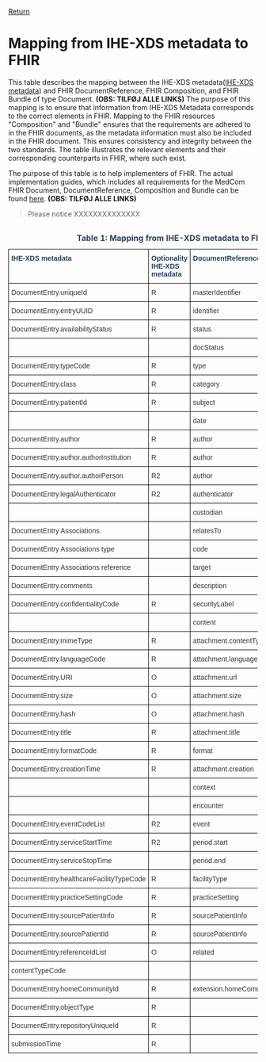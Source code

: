 [Return](../../index.md)
# Mapping from IHE-XDS metadata to FHIR

This table describes the mapping between the IHE-XDS metadata(<a href="https://svn.medcom.dk/svn/releases/Standarder/Det%20gode%20kommuneadvis/XDIS20/Dokumentation/" target="_blank">IHE-XDS metadata</a>) and FHIR DocumentReference, FHIR Composition, and FHIR Bundle of type Document. **(OBS: TILFØJ ALLE LINKS)**
The purpose of this mapping is to ensure that information from IHE-XDS Metadata corresponds to the correct elements in FHIR. Mapping to the FHIR resources "Composition" and "Bundle" ensures that the requirements are adhered to in the FHIR documents, as the metadata information must also be included in the FHIR document. This ensures consistency and integrity between the two standards. The table illustrates the relevant elements and their corresponding counterparts in FHIR, where such exist.

The purpose of this table is to help implementers of FHIR. The actual implementation guides, which includes all requirements for the MedCom FHIR Document, DocumentReference, Composition and Bundle can be found <a href="LINK" target="_blank">here</a>. **(OBS: TILFØJ ALLE LINKS)**

> Please notice XXXXXXXXXXXXXX

<style type="text/css">
.tg  {border-collapse:collapse;border-spacing:0; width:50%;}
.tg td{border-color:black;border-style:solid;border-width:1px;font-family:Arial, sans-serif;font-size:14px;
  overflow:hidden;padding:10px 5px;word-break:normal;}
.tg th{border-color:black;border-style:solid;border-width:1px;font-family:Arial, sans-serif;font-size:14px;
  font-weight:normal;overflow:hidden;padding:10px 5px;word-break:normal;}
.tg .tg-ippy{border-color:#000000;color:#2c415c;text-align:left;vertical-align:top}
.tg .tg-ztr9{border-color:#000000;color:#2c415c;font-weight:bold;text-align:left;vertical-align:top}
.tg .tg-1ady{background-color:#9dbad7;border-color:#000000;color:#333333;text-align:left;vertical-align:top}
.tg .tg-on52{border-color:#000000;color:#333333;text-align:left;vertical-align:top}
</style>
<div style="overflow-x:auto;">
<table class="tg" style="undefined;table-layout: fixed; width: 942px" id="Tab1">
<caption style="color:#2c415c;font-weight:bold"> Table 1: Mapping from IHE-XDS metadata to FHIR DocumentReference, FHIR Composition and FHIR Bundle.</caption>
<colgroup>
<col style="width: 260.88889px">
<col style="width: 150.88889px">
<col style="width: 200.88889px">
<col style="width: 150.88889px">
<col style="width: 200.88889px">
<col style="width: 150.88889px">
<col style="width: 200.88889px">
</colgroup>
<thead>
  <tr>
    <th class="tg-ippy"><span style="font-weight:bold">IHE-XDS metadata</span></th>
    <th class="tg-ippy"><span style="font-weight:bold">Optionality<br/>IHE-XDS metadata</span></th>
    <th class="tg-ippy"><span style="font-weight:bold">DocumentReference</span></th>
    <th class="tg-ztr9">Optionality<br/>DocumentReference</th>
    <th class="tg-ippy"><span style="font-weight:bold">Composition</span></th>
    <th class="tg-ippy"><span style="font-weight:bold">Bundle</span></th>
    <th class="tg-ztr9">Optionality<br/>Composition or Bundle</th>
  </tr>
</thead>
<tbody>
  <tr>
<td class="tg-on52"><span style="background-color:#FFF">DocumentEntry.uniqueId</span></td>
<td class="tg-on52"><span style="background-color:#FFF">R</span></td>
<td class="tg-on52"><span style="background-color:#FFF">masterIdentifier</span></td>
<td class="tg-on52">0..1</td>
<th class="tg-ippy"><span style="font-weight:bold"></span>Composition.identifier</th>
<th class="tg-ippy"><span style="font-weight:bold"></span></th>
<td class="tg-on52">0..1</td>
</tr>
<tr>
<td class="tg-on52"><span style="background-color:#FFF">DocumentEntry.entryUUID</span></td>
<td class="tg-on52"><span style="background-color:#FFF">R</span></td>
<td class="tg-on52"><span style="background-color:#FFF">identifier</span></td>
<td class="tg-on52">1..1</td>
<th class="tg-ippy"><span style="font-weight:bold"></span></th>
<th class="tg-ippy"><span style="font-weight:bold"></span>Bundle.identifier</th>
<td class="tg-on52">1..1</td>
</tr>
<tr>
<td class="tg-on52"><span style="background-color:#FFF">DocumentEntry.availabilityStatus</span></td>
<td class="tg-on52"><span style="background-color:#FFF">R</span></td>
<td class="tg-on52"><span style="background-color:#FFF">status</span></td>
<td class="tg-on52">1..1</td>
<th class="tg-ippy"><span style="font-weight:bold"></span></th>
<th class="tg-ippy"><span style="font-weight:bold"></span></th>
<td class="tg-on52">1..1</td>
</tr>
<tr>
<td class="tg-on52"><span style="background-color:#FFF"></span></td>
<td class="tg-on52"><span style="background-color:#FFF"></span></td>
<td class="tg-on52"><span style="background-color:#FFF">docStatus</span></td>
<td class="tg-on52"></td>
<th class="tg-ippy"><span style="font-weight:bold"></span></th>
<th class="tg-ippy"><span style="font-weight:bold"></span></th>
<td class="tg-on52"></td>
</tr>
<tr>
<td class="tg-on52"><span style="background-color:#FFF">DocumentEntry.typeCode</span></td>
<td class="tg-on52"><span style="background-color:#FFF">R</span></td>
<td class="tg-on52"><span style="background-color:#FFF">type</span></td>
<td class="tg-on52">1..0</td>
<th class="tg-ippy"><span style="font-weight:bold"></span></th>
<th class="tg-ippy"><span style="font-weight:bold"></span></th>
<td class="tg-on52">1..0</td>
</tr>
<tr>
<td class="tg-on52"><span style="background-color:#FFF">DocumentEntry.class</span></td>
<td class="tg-on52"><span style="background-color:#FFF">R</span></td>
<td class="tg-on52"><span style="background-color:#FFF">category</span></td>
<td class="tg-on52">1..1</td>
<th class="tg-ippy"><span style="font-weight:bold"></span></th>
<th class="tg-ippy"><span style="font-weight:bold"></span></th>
<td class="tg-on52">1..1</td>
</tr>
<tr>
<td class="tg-on52"><span style="background-color:#FFF">DocumentEntry.patientId</span></td>
<td class="tg-on52"><span style="background-color:#FFF">R</span></td>
<td class="tg-on52"><span style="background-color:#FFF">subject</span></td>
<td class="tg-on52">1..1</td>
<th class="tg-ippy"><span style="font-weight:bold"></span>Composition.subject</th>
<th class="tg-ippy"><span style="font-weight:bold"></span></th>
<td class="tg-on52">1..1</td>
</tr>
<tr>
<td class="tg-on52"><span style="background-color:#FFF"></span></td>
<td class="tg-on52"><span style="background-color:#FFF"></span></td>
<td class="tg-on52"><span style="background-color:#FFF">date</span></td>
<td class="tg-on52"></td>
<th class="tg-ippy"><span style="font-weight:bold"></span></th>
<th class="tg-ippy"><span style="font-weight:bold"></span></th>
<td class="tg-on52"></td>
</tr>
<tr>
<td class="tg-on52"><span style="background-color:#FFF">DocumentEntry.author</span></td>
<td class="tg-on52"><span style="background-color:#FFF">R</span></td>
<td class="tg-on52"><span style="background-color:#FFF">author</span></td>
<td class="tg-on52">1..2</td>
<th class="tg-ippy"><span style="font-weight:bold"></span>Composition.author</th>
<th class="tg-ippy"><span style="font-weight:bold"></span></th>
<td class="tg-on52">1..2</td>
</tr>
<tr>
<td class="tg-on52"><span style="background-color:#FFF">DocumentEntry.author.authorInstitution</span></td>
<td class="tg-on52"><span style="background-color:#FFF">R</span></td>
<td class="tg-on52"><span style="background-color:#FFF">author</span></td>
<td class="tg-on52">1..1</td>
<th class="tg-ippy"><span style="font-weight:bold"></span>Composition.author</th>
<th class="tg-ippy"><span style="font-weight:bold"></span></th>
<td class="tg-on52">1..1</td>
</tr>
<tr>
<td class="tg-on52"><span style="background-color:#FFF">DocumentEntry.author.authorPerson</span></td>
<td class="tg-on52"><span style="background-color:#FFF">R2</span></td>
<td class="tg-on52"><span style="background-color:#FFF">author</span></td>
<td class="tg-on52">0..1</td>
<th class="tg-ippy"><span style="font-weight:bold"></span>Composition.author</th>
<th class="tg-ippy"><span style="font-weight:bold"></span></th>
<td class="tg-on52">0..1</td>
</tr>
<tr>
<td class="tg-on52"><span style="background-color:#FFF">DocumentEntry.legalAuthenticator</span></td>
<td class="tg-on52"><span style="background-color:#FFF">R2</span></td>
<td class="tg-on52"><span style="background-color:#FFF">authenticator</span></td>
<td class="tg-on52">0..1</td>
<th class="tg-ippy"><span style="font-weight:bold"></span>Composition.attester</th>
<th class="tg-ippy"><span style="font-weight:bold"></span></th>
<td class="tg-on52">0..1</td>
</tr>
<tr>
<td class="tg-on52"><span style="background-color:#FFF"></span></td>
<td class="tg-on52"><span style="background-color:#FFF"></span></td>
<td class="tg-on52"><span style="background-color:#FFF">custodian</span></td>
<td class="tg-on52"></td>
<th class="tg-ippy"><span style="font-weight:bold"></span></th>
<th class="tg-ippy"><span style="font-weight:bold"></span></th>
<td class="tg-on52"></td>
</tr>
<tr>
<td class="tg-on52"><span style="background-color:#FFF">DocumentEntry Associations</span></td>
<td class="tg-on52"><span style="background-color:#FFF"></span></td>
<td class="tg-on52"><span style="background-color:#FFF">relatesTo</span></td>
<td class="tg-on52"></td>
<th class="tg-ippy"><span style="font-weight:bold"></span></th>
<th class="tg-ippy"><span style="font-weight:bold"></span></th>
<td class="tg-on52"></td>
</tr>
<tr>
<td class="tg-on52"><span style="background-color:#FFF">DocumentEntry Associations type</span></td>
<td class="tg-on52"><span style="background-color:#FFF"></span></td>
<td class="tg-on52"><span style="background-color:#FFF">code</span></td>
<td class="tg-on52"></td>
<th class="tg-ippy"><span style="font-weight:bold"></span></th>
<th class="tg-ippy"><span style="font-weight:bold"></span></th>
<td class="tg-on52"></td>
</tr>
<tr>
<td class="tg-on52"><span style="background-color:#FFF">DocumentEntry Associations reference</span></td>
<td class="tg-on52"><span style="background-color:#FFF"></span></td>
<td class="tg-on52"><span style="background-color:#FFF">target</span></td>
<td class="tg-on52"></td>
<th class="tg-ippy"><span style="font-weight:bold"></span></th>
<th class="tg-ippy"><span style="font-weight:bold"></span></th>
<td class="tg-on52"></td>
</tr>
<tr>
<td class="tg-on52"><span style="background-color:#FFF">DocumentEntry.comments</span></td>
<td class="tg-on52"><span style="background-color:#FFF"></span></td>
<td class="tg-on52"><span style="background-color:#FFF">description</span></td>
<td class="tg-on52"></td>
<th class="tg-ippy"><span style="font-weight:bold"></span></th>
<th class="tg-ippy"><span style="font-weight:bold"></span></th>
<td class="tg-on52"></td>
</tr>
<tr>
<td class="tg-on52"><span style="background-color:#FFF">DocumentEntry.confidentialityCode</span></td>
<td class="tg-on52"><span style="background-color:#FFF">R</span></td>
<td class="tg-on52"><span style="background-color:#FFF">securityLabel</span></td>
<td class="tg-on52">1..1</td>
<th class="tg-ippy"><span style="font-weight:bold"></span>Composition.confidentiality</th>
<th class="tg-ippy"><span style="font-weight:bold"></span></th>
<td class="tg-on52">1..1</td>
</tr>
<tr>
<td class="tg-on52"><span style="background-color:#FFF"></span></td>
<td class="tg-on52"><span style="background-color:#FFF"></span></td>
<td class="tg-on52"><span style="background-color:#FFF">content</span></td>
<td class="tg-on52">1..1</td>
<th class="tg-ippy"><span style="font-weight:bold"></span></th>
<th class="tg-ippy"><span style="font-weight:bold"></span></th>
<td class="tg-on52">1..1</td>
</tr>
<tr>
<td class="tg-on52"><span style="background-color:#FFF">DocumentEntry.mimeType</span></td>
<td class="tg-on52"><span style="background-color:#FFF">R</span></td>
<td class="tg-on52"><span style="background-color:#FFF">attachment.contentType</span></td>
<td class="tg-on52">1..1</td>
<th class="tg-ippy"><span style="font-weight:bold"></span></th>
<th class="tg-ippy"><span style="font-weight:bold"></span></th>
<td class="tg-on52">1..1</td>
</tr>
<tr>
<td class="tg-on52"><span style="background-color:#FFF">DocumentEntry.languageCode</span></td>
<td class="tg-on52"><span style="background-color:#FFF">R</span></td>
<td class="tg-on52"><span style="background-color:#FFF">attachment.languageCode</span></td>
<td class="tg-on52">1..1</td>
<th class="tg-ippy"><span style="font-weight:bold"></span>Composition.language</th>
<th class="tg-ippy"><span style="font-weight:bold"></span></th>
<td class="tg-on52">1..1</td>
</tr>
<tr>
<td class="tg-on52"><span style="background-color:#FFF">DocumentEntry.URI</span></td>
<td class="tg-on52"><span style="background-color:#FFF">O</span></td>
<td class="tg-on52"><span style="background-color:#FFF">attachment.url</span></td>
<td class="tg-on52">0..1</td>
<th class="tg-ippy"><span style="font-weight:bold"></span></th>
<th class="tg-ippy"><span style="font-weight:bold"></span></th>
<td class="tg-on52">0..1</td>
</tr>
<tr>
<td class="tg-on52"><span style="background-color:#FFF">DocumentEntry.size</span></td>
<td class="tg-on52"><span style="background-color:#FFF">O</span></td>
<td class="tg-on52"><span style="background-color:#FFF">attachment.size</span></td>
<td class="tg-on52">0..1</td>
<th class="tg-ippy"><span style="font-weight:bold"></span></th>
<th class="tg-ippy"><span style="font-weight:bold"></span></th>
<td class="tg-on52">0..1</td>
</tr>
<tr>
<td class="tg-on52"><span style="background-color:#FFF">DocumentEntry.hash</span></td>
<td class="tg-on52"><span style="background-color:#FFF">O</span></td>
<td class="tg-on52"><span style="background-color:#FFF">attachment.hash</span></td>
<td class="tg-on52">0..1</td>
<th class="tg-ippy"><span style="font-weight:bold"></span></th>
<th class="tg-ippy"><span style="font-weight:bold"></span></th>
<td class="tg-on52">0..1</td>
</tr>
<tr>
<td class="tg-on52"><span style="background-color:#FFF">DocumentEntry.title</span></td>
<td class="tg-on52"><span style="background-color:#FFF">R</span></td>
<td class="tg-on52"><span style="background-color:#FFF">attachment.title</span></td>
<td class="tg-on52">1..1</td>
<th class="tg-ippy"><span style="font-weight:bold"></span>Composition.title</th>
<th class="tg-ippy"><span style="font-weight:bold"></span></th>
<td class="tg-on52">1..1</td>
</tr>
<tr>
<td class="tg-on52"><span style="background-color:#FFF">DocumentEntry.formatCode</span></td>
<td class="tg-on52"><span style="background-color:#FFF">R</span></td>
<td class="tg-on52"><span style="background-color:#FFF">format</span></td>
<td class="tg-on52">1..1</td>
<th class="tg-ippy"><span style="font-weight:bold"></span>Composition.date</th>
<th class="tg-ippy"><span style="font-weight:bold"></span></th>
<td class="tg-on52">1..1</td>
</tr>
<tr>
<td class="tg-on52"><span style="background-color:#FFF">DocumentEntry.creationTime</span></td>
<td class="tg-on52"><span style="background-color:#FFF">R</span></td>
<td class="tg-on52"><span style="background-color:#FFF">attachment.creation</span></td>
<td class="tg-on52">1..1</td>
<th class="tg-ippy"><span style="font-weight:bold"></span></th>
<th class="tg-ippy"><span style="font-weight:bold"></span></th>
<td class="tg-on52">1..1</td>
</tr>
<tr>
<td class="tg-on52"><span style="background-color:#FFF"></span></td>
<td class="tg-on52"><span style="background-color:#FFF"></span></td>
<td class="tg-on52"><span style="background-color:#FFF">context</span></td>
<td class="tg-on52"></td>
<th class="tg-ippy"><span style="font-weight:bold"></span></th>
<th class="tg-ippy"><span style="font-weight:bold"></span></th>
<td class="tg-on52"></td>
</tr>
<tr>
<td class="tg-on52"><span style="background-color:#FFF"></span></td>
<td class="tg-on52"><span style="background-color:#FFF"></span></td>
<td class="tg-on52"><span style="background-color:#FFF">encounter</span></td>
<td class="tg-on52"></td>
<th class="tg-ippy"><span style="font-weight:bold"></span></th>
<th class="tg-ippy"><span style="font-weight:bold"></span></th>
<td class="tg-on52"></td>
</tr>
<tr>
<td class="tg-on52"><span style="background-color:#FFF">DocumentEntry.eventCodeList</span></td>
<td class="tg-on52"><span style="background-color:#FFF">R2</span></td>
<td class="tg-on52"><span style="background-color:#FFF">event</span></td>
<td class="tg-on52">0..1</td>
<th class="tg-ippy"><span style="font-weight:bold"></span>Composition.event.code</th>
<th class="tg-ippy"><span style="font-weight:bold"></span></th>
<td class="tg-on52">0..1</td>
</tr>
<tr>
<td class="tg-on52"><span style="background-color:#FFF">DocumentEntry.serviceStartTime</span></td>
<td class="tg-on52"><span style="background-color:#FFF">R2</span></td>
<td class="tg-on52"><span style="background-color:#FFF">period.start</span></td>
<td class="tg-on52">0..1</td>
<th class="tg-ippy"><span style="font-weight:bold"></span>Composition.event.period.start</th>
<th class="tg-ippy"><span style="font-weight:bold"></span></th>
<td class="tg-on52">0..1</td>
</tr>
<tr>
<td class="tg-on52"><span style="background-color:#FFF">DocumentEntry.serviceStopTime</span></td>
<td class="tg-on52"><span style="background-color:#FFF"></span></td>
<td class="tg-on52"><span style="background-color:#FFF">period.end</span></td>
<td class="tg-on52">0..1</td>
<th class="tg-ippy"><span style="font-weight:bold"></span>Composition.event.period.end</th>
<th class="tg-ippy"><span style="font-weight:bold"></span></th>
<td class="tg-on52">0..1</td>
</tr>
<tr>
<td class="tg-on52"><span style="background-color:#FFF">DocumentEntry.healthcareFacilityTypeCode</span></td>
<td class="tg-on52"><span style="background-color:#FFF">R</span></td>
<td class="tg-on52"><span style="background-color:#FFF">facilityType</span></td>
<td class="tg-on52">1..1</td>
<th class="tg-ippy"><span style="font-weight:bold"></span></th>
<th class="tg-ippy"><span style="font-weight:bold"></span></th>
<td class="tg-on52">1..1</td>
</tr>
<tr>
<td class="tg-on52"><span style="background-color:#FFF">DocumentEntry.practiceSettingCode</span></td>
<td class="tg-on52"><span style="background-color:#FFF">R</span></td>
<td class="tg-on52"><span style="background-color:#FFF">practiceSetting</span></td>
<td class="tg-on52">1..1</td>
<th class="tg-ippy"><span style="font-weight:bold"></span></th>
<th class="tg-ippy"><span style="font-weight:bold"></span></th>
<td class="tg-on52">1..1</td>
</tr>
<tr>
<td class="tg-on52"><span style="background-color:#FFF">DocumentEntry.sourcePatientInfo</span></td>
<td class="tg-on52"><span style="background-color:#FFF">R</span></td>
<td class="tg-on52"><span style="background-color:#FFF">sourcePatientInfo</span></td>
<td class="tg-on52"></td>
<th class="tg-ippy"><span style="font-weight:bold"></span>Composition.subject</th>
<th class="tg-ippy"><span style="font-weight:bold"></span></th>
<td class="tg-on52"></td>
</tr>
<tr>
<td class="tg-on52"><span style="background-color:#FFF">DocumentEntry.sourcePatientId</span></td>
<td class="tg-on52"><span style="background-color:#FFF">R</span></td>
<td class="tg-on52"><span style="background-color:#FFF">sourcePatientInfo</span></td>
<td class="tg-on52"></td>
<th class="tg-ippy"><span style="font-weight:bold"></span>Composition.subject</th>
<th class="tg-ippy"><span style="font-weight:bold"></span></th>
<td class="tg-on52"></td>
</tr>
<tr>
<td class="tg-on52"><span style="background-color:#FFF">DocumentEntry.referenceIdList</span></td>
<td class="tg-on52"><span style="background-color:#FFF">O</span></td>
<td class="tg-on52"><span style="background-color:#FFF">related</span></td>
<td class="tg-on52">0..*</td>
<th class="tg-ippy"><span style="font-weight:bold"></span></th>
<th class="tg-ippy"><span style="font-weight:bold"></span></th>
<td class="tg-on52">0..*</td>
</tr>
<tr>
<td class="tg-on52"><span style="background-color:#FFF">contentTypeCode</span></td>
<td class="tg-on52"><span style="background-color:#FFF"></span></td>
<td class="tg-on52"><span style="background-color:#FFF"></span></td>
<td class="tg-on52"></td>
<th class="tg-ippy"><span style="font-weight:bold"></span></th>
<th class="tg-ippy"><span style="font-weight:bold"></span></th>
<td class="tg-on52"></td>
</tr>
<tr>
<td class="tg-on52"><span style="background-color:#FFF">DocumentEntry.homeCommunityId</span></td>
<td class="tg-on52"><span style="background-color:#FFF">R</span></td>
<td class="tg-on52"><span style="background-color:#FFF">extension.homeCommunityId</span></td>
<td class="tg-on52">1..1</td>
<th class="tg-ippy"><span style="font-weight:bold"></span></th>
<th class="tg-ippy"><span style="font-weight:bold"></span></th>
<td class="tg-on52">1..1</td>
</tr>
<tr>
<td class="tg-on52"><span style="background-color:#FFF">DocumentEntry.objectType</span></td>
<td class="tg-on52"><span style="background-color:#FFF">R</span></td>
<td class="tg-on52"><span style="background-color:#FFF"></span></td>
<td class="tg-on52"></td>
<th class="tg-ippy"><span style="font-weight:bold"></span></th>
<th class="tg-ippy"><span style="font-weight:bold"></span></th>
<td class="tg-on52"></td>
</tr>
<tr>
<td class="tg-on52"><span style="background-color:#FFF">DocumentEntry.repositoryUniqueId</span></td>
<td class="tg-on52"><span style="background-color:#FFF">R</span></td>
<td class="tg-on52"><span style="background-color:#FFF"></span></td>
<td class="tg-on52"></td>
<th class="tg-ippy"><span style="font-weight:bold"></span></th>
<th class="tg-ippy"><span style="font-weight:bold"></span></th>
<td class="tg-on52"></td>
</tr>
<tr>
<td class="tg-on52"><span style="background-color:#FFF">submissionTime</span></td>
<td class="tg-on52"><span style="background-color:#FFF">R</span></td>
<td class="tg-on52"><span style="background-color:#FFF"></span></td>
<td class="tg-on52"></td>
<th class="tg-ippy"><span style="font-weight:bold"></span></th>
<th class="tg-ippy"><span style="font-weight:bold"></span></th>
<td class="tg-on52"></td>
</tr>
</tbody>
</table>
</div>
<br><br>

<!-- # Release Notes 
[The latest changes of this page](../documents/ReleaseNoteOIO.md) can be found here. -->